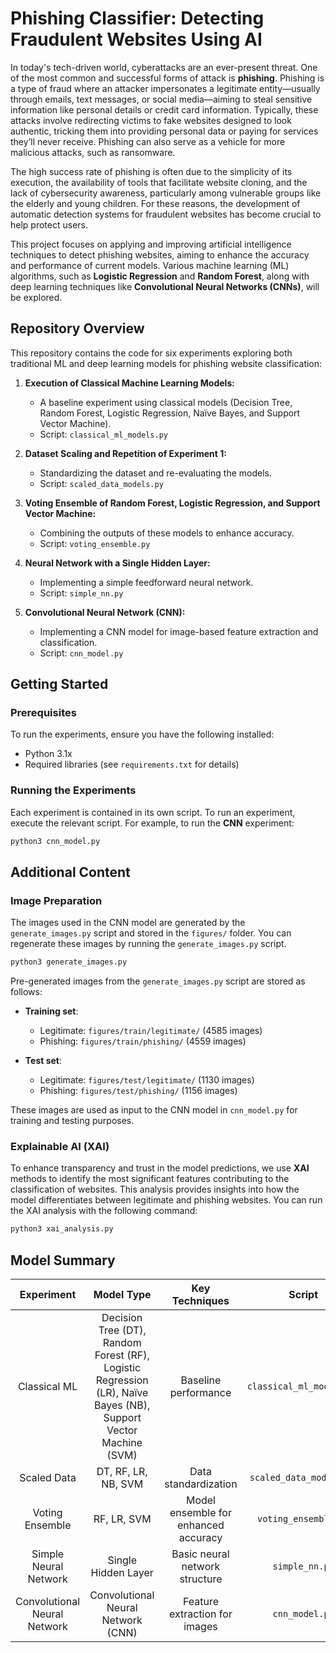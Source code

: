 # Phishing Classifier: Detecting Fraudulent Websites Using AI

In today's tech-driven world, cyberattacks are an ever-present threat. One of the most common and successful forms of
attack is **phishing**. Phishing is a type of fraud where an attacker impersonates a legitimate entity—usually through
emails, text messages, or social media—aiming to steal sensitive information like personal details or credit card
information. Typically, these attacks involve redirecting victims to fake websites designed to look authentic, tricking
them into providing personal data or paying for services they’ll never receive. Phishing can also serve as a vehicle for
more malicious attacks, such as ransomware.

The high success rate of phishing is often due to the simplicity of its execution, the availability of tools that
facilitate website cloning, and the lack of cybersecurity awareness, particularly among vulnerable groups like the
elderly and young children. For these reasons, the development of automatic detection systems for fraudulent websites
has become crucial to help protect users.

This project focuses on applying and improving artificial intelligence techniques to detect phishing websites, aiming to
enhance the accuracy and performance of current models. Various machine learning (ML) algorithms, such as **Logistic
Regression** and **Random Forest**, along with deep learning techniques like **Convolutional Neural Networks (CNNs)**,
will be explored.

## Repository Overview

This repository contains the code for six experiments exploring both traditional ML and deep learning models for
phishing website classification:

1. **Execution of Classical Machine Learning Models:**
    - A baseline experiment using classical models (Decision Tree, Random Forest, Logistic Regression, Naïve Bayes, and
      Support Vector Machine).
    - Script: `classical_ml_models.py`

2. **Dataset Scaling and Repetition of Experiment 1:**
    - Standardizing the dataset and re-evaluating the models.
    - Script: `scaled_data_models.py`

3. **Voting Ensemble of Random Forest, Logistic Regression, and Support Vector Machine:**
    - Combining the outputs of these models to enhance accuracy.
    - Script: `voting_ensemble.py`

4. **Neural Network with a Single Hidden Layer:**
    - Implementing a simple feedforward neural network.
    - Script: `simple_nn.py`

5. **Convolutional Neural Network (CNN):**
    - Implementing a CNN model for image-based feature extraction and classification.
    - Script: `cnn_model.py`

## Getting Started

### Prerequisites

To run the experiments, ensure you have the following installed:

- Python 3.1x
- Required libraries (see `requirements.txt` for details)

### Running the Experiments

Each experiment is contained in its own script. To run an experiment, execute the relevant script. For example, to run
the **CNN** experiment:

```bash
python3 cnn_model.py
```

## Additional Content

### Image Preparation

The images used in the CNN model are generated by the `generate_images.py` script and stored in the `figures/` folder.
You can regenerate these images by running the `generate_images.py` script.

```bash
python3 generate_images.py
```

Pre-generated images from the `generate_images.py` script are stored as follows:

- **Training set**:
    - Legitimate: `figures/train/legitimate/` (4585 images)
    - Phishing: `figures/train/phishing/` (4559 images)

- **Test set**:
    - Legitimate: `figures/test/legitimate/` (1130 images)
    - Phishing: `figures/test/phishing/` (1156 images)

These images are used as input to the CNN model in `cnn_model.py` for training and testing purposes.

### Explainable AI (XAI)

To enhance transparency and trust in the model predictions, we use **XAI** methods to identify the most significant
features contributing to the classification of websites. This analysis provides insights into how the model
differentiates between legitimate and phishing websites. You can run the XAI analysis with the following command:

```bash
python3 xai_analysis.py
```

## Model Summary

|          Experiment          |                                                    Model Type                                                    |            Key Techniques            |          Script          | 
|:----------------------------:|:----------------------------------------------------------------------------------------------------------------:|:------------------------------------:|:------------------------:|
|         Classical ML         | Decision Tree (DT), Random Forest (RF), Logistic Regression (LR), Naïve Bayes (NB), Support Vector Machine (SVM) |         Baseline performance         | `classical_ml_models.py` |
|         Scaled Data          |                                               DT, RF, LR, NB, SVM                                                |         Data standardization         | `scaled_data_models.py`  |
|       Voting Ensemble        |                                                   RF, LR, SVM                                                    | Model ensemble for enhanced accuracy |   `voting_ensemble.py`   |
|    Simple Neural Network     |                                               Single Hidden Layer                                                |    Basic neural network structure    |      `simple_nn.py`      |
| Convolutional Neural Network |                                        Convolutional Neural Network (CNN)                                        |    Feature extraction for images     |      `cnn_model.py`      |
